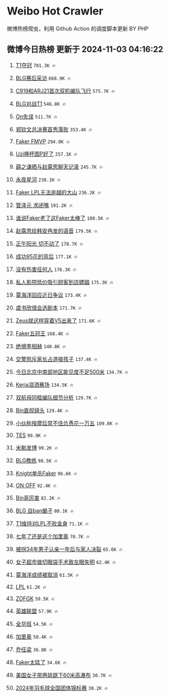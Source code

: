 # Weibo Hot Crawler 



微博热榜爬虫，利用 Github Action 的调度脚本更新 BY PHP 


## 微博今日热榜 更新于 2024-11-03 04:16:22 
1. [T1夺冠](https://s.weibo.com/weibo?q=T1%E5%A4%BA%E5%86%A0&t=31&band_rank=1&Refer=top) `701.3K 🔥` 

1. [BLG赛后采访](https://s.weibo.com/weibo?q=BLG%E8%B5%9B%E5%90%8E%E9%87%87%E8%AE%BF&t=31&band_rank=2&Refer=top) `668.9K 🔥` 

1. [C919和ARJ21首次双机编队飞行](https://s.weibo.com/weibo?q=%23C919%E5%92%8CARJ21%E9%A6%96%E6%AC%A1%E5%8F%8C%E6%9C%BA%E7%BC%96%E9%98%9F%E9%A3%9E%E8%A1%8C%23&t=31&band_rank=3&Refer=top) `575.7K 🔥` 

1. [BLG对战T1](https://s.weibo.com/weibo?q=BLG%E5%AF%B9%E6%88%98T1&t=31&band_rank=4&Refer=top) `546.8K 🔥` 

1. [On失误](https://s.weibo.com/weibo?q=On%E5%A4%B1%E8%AF%AF&t=31&band_rank=5&Refer=top) `511.7K 🔥` 

1. [郑钦文总决赛首秀落败](https://s.weibo.com/weibo?q=%23%E9%83%91%E9%92%A6%E6%96%87%E6%80%BB%E5%86%B3%E8%B5%9B%E9%A6%96%E7%A7%80%E8%90%BD%E8%B4%A5%23&t=31&band_rank=6&Refer=top) `353.4K 🔥` 

1. [Faker FMVP](https://s.weibo.com/weibo?q=Faker%20FMVP&t=31&band_rank=7&Refer=top) `294.0K 🔥` 

1. [Uzi捧杯图P好了](https://s.weibo.com/weibo?q=%23Uzi%E6%8D%A7%E6%9D%AF%E5%9B%BEP%E5%A5%BD%E4%BA%86%23&t=31&band_rank=8&Refer=top) `257.1K 🔥` 

1. [薛之谦晒与赵露思聊天记录](https://s.weibo.com/weibo?q=%23%E8%96%9B%E4%B9%8B%E8%B0%A6%E6%99%92%E4%B8%8E%E8%B5%B5%E9%9C%B2%E6%80%9D%E8%81%8A%E5%A4%A9%E8%AE%B0%E5%BD%95%23&t=31&band_rank=9&Refer=top) `245.7K 🔥` 

1. [永夜星河](https://s.weibo.com/weibo?q=%E6%B0%B8%E5%A4%9C%E6%98%9F%E6%B2%B3&t=31&band_rank=10&Refer=top) `238.1K 🔥` 

1. [Faker LPL无法逾越的大山](https://s.weibo.com/weibo?q=Faker%20LPL%E6%97%A0%E6%B3%95%E9%80%BE%E8%B6%8A%E7%9A%84%E5%A4%A7%E5%B1%B1&t=31&band_rank=11&Refer=top) `236.2K 🔥` 

1. [管泽元 求闭嘴](https://s.weibo.com/weibo?q=%E7%AE%A1%E6%B3%BD%E5%85%83%20%E6%B1%82%E9%97%AD%E5%98%B4&t=31&band_rank=12&Refer=top) `191.2K 🔥` 

1. [谁说Faker老了这Faker太棒了](https://s.weibo.com/weibo?q=%23%E8%B0%81%E8%AF%B4Faker%E8%80%81%E4%BA%86%E8%BF%99Faker%E5%A4%AA%E6%A3%92%E4%BA%86%23&t=31&band_rank=13&Refer=top) `180.5K 🔥` 

1. [赵露思给韩安冉发的语音](https://s.weibo.com/weibo?q=%23%E8%B5%B5%E9%9C%B2%E6%80%9D%E7%BB%99%E9%9F%A9%E5%AE%89%E5%86%89%E5%8F%91%E7%9A%84%E8%AF%AD%E9%9F%B3%23&t=31&band_rank=14&Refer=top) `179.5K 🔥` 

1. [正午阳光 切不动了](https://s.weibo.com/weibo?q=%E6%AD%A3%E5%8D%88%E9%98%B3%E5%85%89%20%E5%88%87%E4%B8%8D%E5%8A%A8%E4%BA%86&t=31&band_rank=15&Refer=top) `178.7K 🔥` 

1. [成功95花的背后](https://s.weibo.com/weibo?q=%E6%88%90%E5%8A%9F95%E8%8A%B1%E7%9A%84%E8%83%8C%E5%90%8E&t=31&band_rank=16&Refer=top) `177.1K 🔥` 

1. [没有伤害任何人](https://s.weibo.com/weibo?q=%23%E6%B2%A1%E6%9C%89%E4%BC%A4%E5%AE%B3%E4%BB%BB%E4%BD%95%E4%BA%BA%23&t=31&band_rank=17&Refer=top) `176.3K 🔥` 

1. [私人影院低价吸引顾客到店嫖娼](https://s.weibo.com/weibo?q=%23%E7%A7%81%E4%BA%BA%E5%BD%B1%E9%99%A2%E4%BD%8E%E4%BB%B7%E5%90%B8%E5%BC%95%E9%A1%BE%E5%AE%A2%E5%88%B0%E5%BA%97%E5%AB%96%E5%A8%BC%23&t=31&band_rank=18&Refer=top) `175.3K 🔥` 

1. [覃海洋回应近日争议](https://s.weibo.com/weibo?q=%23%E8%A6%83%E6%B5%B7%E6%B4%8B%E5%9B%9E%E5%BA%94%E8%BF%91%E6%97%A5%E4%BA%89%E8%AE%AE%23&t=31&band_rank=19&Refer=top) `173.4K 🔥` 

1. [虞书欣很会选剧本](https://s.weibo.com/weibo?q=%E8%99%9E%E4%B9%A6%E6%AC%A3%E5%BE%88%E4%BC%9A%E9%80%89%E5%89%A7%E6%9C%AC&t=31&band_rank=20&Refer=top) `171.7K 🔥` 

1. [Zeus就这样穿着V5出来了](https://s.weibo.com/weibo?q=Zeus%E5%B0%B1%E8%BF%99%E6%A0%B7%E7%A9%BF%E7%9D%80V5%E5%87%BA%E6%9D%A5%E4%BA%86&t=31&band_rank=21&Refer=top) `171.6K 🔥` 

1. [Faker五冠王](https://s.weibo.com/weibo?q=%23Faker%E4%BA%94%E5%86%A0%E7%8E%8B%23&t=31&band_rank=22&Refer=top) `168.4K 🔥` 

1. [绝境李相赫](https://s.weibo.com/weibo?q=%E7%BB%9D%E5%A2%83%E6%9D%8E%E7%9B%B8%E8%B5%AB&t=31&band_rank=23&Refer=top) `140.8K 🔥` 

1. [交警怒斥家长占道接孩子](https://s.weibo.com/weibo?q=%23%E4%BA%A4%E8%AD%A6%E6%80%92%E6%96%A5%E5%AE%B6%E9%95%BF%E5%8D%A0%E9%81%93%E6%8E%A5%E5%AD%A9%E5%AD%90%23&t=31&band_rank=24&Refer=top) `137.4K 🔥` 

1. [今日北京中南部地区能见度不足500米](https://s.weibo.com/weibo?q=%23%E4%BB%8A%E6%97%A5%E5%8C%97%E4%BA%AC%E4%B8%AD%E5%8D%97%E9%83%A8%E5%9C%B0%E5%8C%BA%E8%83%BD%E8%A7%81%E5%BA%A6%E4%B8%8D%E8%B6%B3500%E7%B1%B3%23&t=31&band_rank=25&Refer=top) `134.7K 🔥` 

1. [Keria泪洒赛场](https://s.weibo.com/weibo?q=%23Keria%E6%B3%AA%E6%B4%92%E8%B5%9B%E5%9C%BA%23&t=31&band_rank=26&Refer=top) `134.5K 🔥` 

1. [双航母同框编队细节分析](https://s.weibo.com/weibo?q=%23%E5%8F%8C%E8%88%AA%E6%AF%8D%E5%90%8C%E6%A1%86%E7%BC%96%E9%98%9F%E7%BB%86%E8%8A%82%E5%88%86%E6%9E%90%23&t=31&band_rank=27&Refer=top) `129.7K 🔥` 

1. [Bin直视镜头](https://s.weibo.com/weibo?q=%23Bin%E7%9B%B4%E8%A7%86%E9%95%9C%E5%A4%B4%23&t=31&band_rank=28&Refer=top) `129.4K 🔥` 

1. [小伙称按摩后禁不住怂恿花一万五](https://s.weibo.com/weibo?q=%23%E5%B0%8F%E4%BC%99%E7%A7%B0%E6%8C%89%E6%91%A9%E5%90%8E%E7%A6%81%E4%B8%8D%E4%BD%8F%E6%80%82%E6%81%BF%E8%8A%B1%E4%B8%80%E4%B8%87%E4%BA%94%23&t=31&band_rank=29&Refer=top) `109.8K 🔥` 

1. [TES](https://s.weibo.com/weibo?q=TES&t=31&band_rank=30&Refer=top) `99.9K 🔥` 

1. [米勒发博](https://s.weibo.com/weibo?q=%E7%B1%B3%E5%8B%92%E5%8F%91%E5%8D%9A&t=31&band_rank=31&Refer=top) `99.2K 🔥` 

1. [BLG教练](https://s.weibo.com/weibo?q=BLG%E6%95%99%E7%BB%83&t=31&band_rank=32&Refer=top) `98.5K 🔥` 

1. [Knight单杀Faker](https://s.weibo.com/weibo?q=%23Knight%E5%8D%95%E6%9D%80Faker%23&t=31&band_rank=33&Refer=top) `96.6K 🔥` 

1. [ON OFF](https://s.weibo.com/weibo?q=ON%20OFF&t=31&band_rank=34&Refer=top) `92.4K 🔥` 

1. [Bin哥厉害](https://s.weibo.com/weibo?q=Bin%E5%93%A5%E5%8E%89%E5%AE%B3&t=31&band_rank=35&Refer=top) `82.2K 🔥` 

1. [BLG 自ban蝎子](https://s.weibo.com/weibo?q=BLG%20%E8%87%AAban%E8%9D%8E%E5%AD%90&t=31&band_rank=36&Refer=top) `80.1K 🔥` 

1. [T1维持对LPL不败金身](https://s.weibo.com/weibo?q=%23T1%E7%BB%B4%E6%8C%81%E5%AF%B9LPL%E4%B8%8D%E8%B4%A5%E9%87%91%E8%BA%AB%23&t=31&band_rank=37&Refer=top) `71.1K 🔥` 

1. [七年了还是这个加里奥](https://s.weibo.com/weibo?q=%23%E4%B8%83%E5%B9%B4%E4%BA%86%E8%BF%98%E6%98%AF%E8%BF%99%E4%B8%AA%E5%8A%A0%E9%87%8C%E5%A5%A5%23&t=31&band_rank=38&Refer=top) `70.7K 🔥` 

1. [被拐34年男子认亲一年后与家人决裂](https://s.weibo.com/weibo?q=%23%E8%A2%AB%E6%8B%9034%E5%B9%B4%E7%94%B7%E5%AD%90%E8%AE%A4%E4%BA%B2%E4%B8%80%E5%B9%B4%E5%90%8E%E4%B8%8E%E5%AE%B6%E4%BA%BA%E5%86%B3%E8%A3%82%23&t=31&band_rank=39&Refer=top) `65.6K 🔥` 

1. [女子超市做切眼袋手术致左眼失明](https://s.weibo.com/weibo?q=%23%E5%A5%B3%E5%AD%90%E8%B6%85%E5%B8%82%E5%81%9A%E5%88%87%E7%9C%BC%E8%A2%8B%E6%89%8B%E6%9C%AF%E8%87%B4%E5%B7%A6%E7%9C%BC%E5%A4%B1%E6%98%8E%23&t=31&band_rank=40&Refer=top) `62.4K 🔥` 

1. [覃海洋成绩被取消](https://s.weibo.com/weibo?q=%23%E8%A6%83%E6%B5%B7%E6%B4%8B%E6%88%90%E7%BB%A9%E8%A2%AB%E5%8F%96%E6%B6%88%23&t=31&band_rank=41&Refer=top) `61.5K 🔥` 

1. [LPL](https://s.weibo.com/weibo?q=LPL&t=31&band_rank=42&Refer=top) `61.2K 🔥` 

1. [ZOFGK](https://s.weibo.com/weibo?q=ZOFGK&t=31&band_rank=43&Refer=top) `59.5K 🔥` 

1. [英雄联盟](https://s.weibo.com/weibo?q=%E8%8B%B1%E9%9B%84%E8%81%94%E7%9B%9F&t=31&band_rank=44&Refer=top) `57.9K 🔥` 

1. [全华班](https://s.weibo.com/weibo?q=%E5%85%A8%E5%8D%8E%E7%8F%AD&t=31&band_rank=45&Refer=top) `54.5K 🔥` 

1. [加里奥](https://s.weibo.com/weibo?q=%E5%8A%A0%E9%87%8C%E5%A5%A5&t=31&band_rank=46&Refer=top) `50.4K 🔥` 

1. [乔任梁](https://s.weibo.com/weibo?q=%E4%B9%94%E4%BB%BB%E6%A2%81&t=31&band_rank=47&Refer=top) `36.8K 🔥` 

1. [Faker太猛了](https://s.weibo.com/weibo?q=Faker%E5%A4%AA%E7%8C%9B%E4%BA%86&t=31&band_rank=48&Refer=top) `34.6K 🔥` 

1. [美国女子带两娃跳下60米高瀑布](https://s.weibo.com/weibo?q=%23%E7%BE%8E%E5%9B%BD%E5%A5%B3%E5%AD%90%E5%B8%A6%E4%B8%A4%E5%A8%83%E8%B7%B3%E4%B8%8B60%E7%B1%B3%E9%AB%98%E7%80%91%E5%B8%83%23&t=31&band_rank=49&Refer=top) `30.7K 🔥` 

1. [2024年羽毛球全国团体锦标赛](https://s.weibo.com/weibo?q=%232024%E5%B9%B4%E7%BE%BD%E6%AF%9B%E7%90%83%E5%85%A8%E5%9B%BD%E5%9B%A2%E4%BD%93%E9%94%A6%E6%A0%87%E8%B5%9B%23&t=31&band_rank=50&Refer=top) `30.2K 🔥` 

